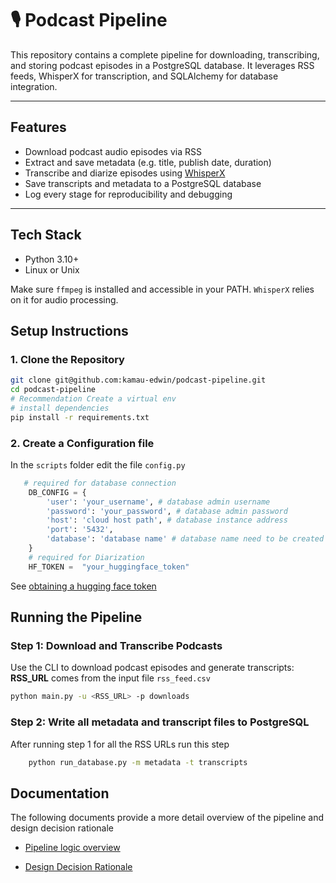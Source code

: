 # 🎙️ Podcast Pipeline

This repository contains a complete pipeline for downloading, transcribing, and storing podcast episodes in a PostgreSQL database. It leverages RSS feeds, WhisperX for transcription, and SQLAlchemy for database integration.

---

## Features

- Download podcast audio episodes via RSS
- Extract and save metadata (e.g. title, publish date, duration)
- Transcribe and diarize episodes using [WhisperX](https://github.com/m-bain/whisperx)
- Save transcripts and metadata to a PostgreSQL database
- Log every stage for reproducibility and debugging

---

## Tech Stack

- Python 3.10+
- Linux or Unix 

Make sure `ffmpeg` is installed and accessible in your PATH. `WhisperX` relies on it for  audio processing.


## Setup Instructions

### 1. Clone the Repository

```bash
git clone git@github.com:kamau-edwin/podcast-pipeline.git
cd podcast-pipeline
# Recommendation Create a virtual env
# install dependencies
pip install -r requirements.txt

```

### 2. Create a Configuration file

In the `scripts` folder edit the file `config.py` 

```python
   # required for database connection
	DB_CONFIG = {
	    'user': 'your_username', # database admin username
	    'password': 'your_password', # database admin password
	    'host': 'cloud host path', # database instance address
	    'port': '5432',
	    'database': 'database name' # database name need to be created before hand
	}
	# required for Diarization 
	HF_TOKEN =  "your_huggingface_token"  
```
See [obtaining a hugging face token](https://github.com/kamau-edwin/podcast-pipeline/blob/main/docs/hugging_face.md)


## Running the Pipeline

### Step 1: Download and Transcribe Podcasts

Use the CLI to download podcast episodes and generate transcripts:
**RSS_URL** comes from the input file `rss_feed.csv`


```bash
python main.py -u <RSS_URL> -p downloads
```
### Step 2: Write all metadata and transcript files to PostgreSQL 

After running step 1 for all the RSS URLs run this step 

```bash
	python run_database.py -m metadata -t transcripts
```

## Documentation  
The following documents provide a more detail overview of the pipeline and design decision rationale

* [Pipeline logic overview](https://github.com/kamau-edwin/podcast-pipeline/blob/main/docs/pipeline_logic.md)

* [Design Decision Rationale](https://github.com/kamau-edwin/podcast-pipeline/blob/main/docs/design_decision.md)


